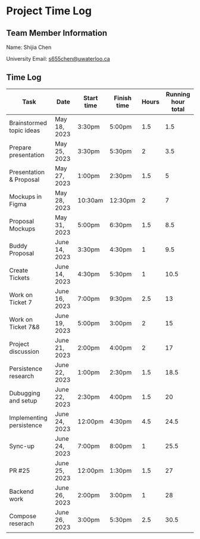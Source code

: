# Project Time Log

## Team Member Information

Name: Shijia Chen

University Email: <s655chen@uwaterloo.ca>

## Time Log

| Task                     | Date          | Start time | Finish time | Hours | Running hour total |
|--------------------------|---------------|------------|-------------|-------|--------------------|
| Brainstormed topic ideas | May 18, 2023  | 3:30pm     | 5:00pm      | 1.5   | 1.5                |
| Prepare presentation     | May 25, 2023  | 3:30pm     | 5:30pm      | 2     | 3.5                |
| Presentation & Proposal  | May 27, 2023  | 1:00pm     | 2:30pm      | 1.5   | 5                  |
| Mockups in Figma         | May 28, 2023  | 10:30am    | 12:30pm     | 2     | 7                  |
| Proposal Mockups         | May 31, 2023  | 5:00pm     | 6:30pm      | 1.5   | 8.5                |
| Buddy Proposal           | June 14, 2023 | 3:30pm     | 4:30pm      | 1     | 9.5                |
| Create Tickets           | June 14, 2023 | 4:30pm     | 5:30pm      | 1     | 10.5               |
| Work on Ticket 7         | June 16, 2023 | 7:00pm     | 9:30pm      | 2.5   | 13                 |
| Work on Ticket 7&8       | June 19, 2023 | 5:00pm     | 3:00pm      | 2     | 15                 |
| Project discussion       | June 21, 2023 | 2:00pm     | 4:00pm      | 2     | 17                 |
| Persistence research     | June 22, 2023 | 1:00pm     | 2:30pm      | 1.5   | 18.5               |
| Dubugging and setup      | June 22, 2023 | 2:30pm     | 4:00pm      | 1.5   | 20                 |
| Implementing persistence | June 24, 2023 | 12:00pm    | 4:30pm      | 4.5   | 24.5               |
| Sync-up                  | June 24, 2023 | 7:00pm     | 8:00pm      | 1     | 25.5               |
| PR #25                   | June 25, 2023 | 12:00pm    | 1:30pm      | 1.5   | 27                 |
| Backend work             | June 26, 2023 | 2:00pm     | 3:00pm      | 1     | 28                 |
| Compose reserach         | June 26, 2023 | 3:00pm     | 5:30pm      | 2.5   | 30.5               |
